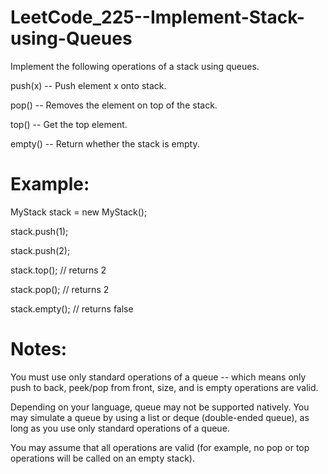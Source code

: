 # LeetCode_225--Implement-Stack-using-Queues

Implement the following operations of a stack using queues.

push(x) -- Push element x onto stack.

pop() -- Removes the element on top of the stack.

top() -- Get the top element.

empty() -- Return whether the stack is empty.

# Example:

MyStack stack = new MyStack();


stack.push(1);

stack.push(2);  

stack.top();   // returns 2

stack.pop();   // returns 2

stack.empty(); // returns false

# Notes:

You must use only standard operations of a queue -- which means only push to back, peek/pop from front, size, and is empty operations are valid.

Depending on your language, queue may not be supported natively. You may simulate a queue by using a list or deque (double-ended queue), as long as you use only standard operations of a queue.

You may assume that all operations are valid (for example, no pop or top operations will be called on an empty stack).
